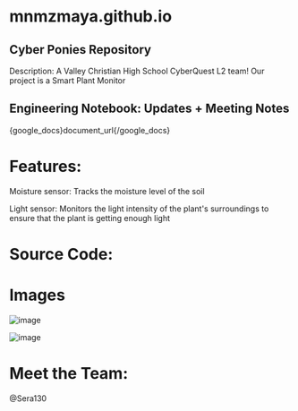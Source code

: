 # mnmzmaya.github.io

## Cyber Ponies Repository

Description: A Valley Christian High School CyberQuest L2 team! Our project is a Smart Plant Monitor 

## Engineering Notebook: Updates + Meeting Notes
{google_docs}document_url{/google_docs}

# Features:
Moisture sensor: Tracks the moisture level of the soil

Light sensor: Monitors the light intensity of the plant's surroundings to ensure that the plant is getting enough light

# Source Code:

# Images
![image](https://github.com/user-attachments/assets/04828285-47b2-49d1-bc0a-2e8be3071ebd)

![image](https://github.com/user-attachments/assets/4fef9542-286d-4552-a2df-3f1034ae879f)


# Meet the Team:
@Sera130
